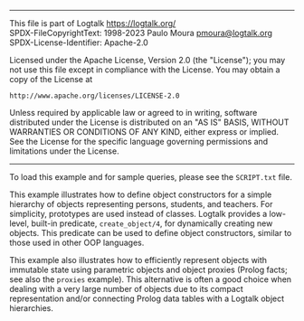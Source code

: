 ________________________________________________________________________

This file is part of Logtalk <https://logtalk.org/>  
SPDX-FileCopyrightText: 1998-2023 Paulo Moura <pmoura@logtalk.org>  
SPDX-License-Identifier: Apache-2.0

Licensed under the Apache License, Version 2.0 (the "License");
you may not use this file except in compliance with the License.
You may obtain a copy of the License at

    http://www.apache.org/licenses/LICENSE-2.0

Unless required by applicable law or agreed to in writing, software
distributed under the License is distributed on an "AS IS" BASIS,
WITHOUT WARRANTIES OR CONDITIONS OF ANY KIND, either express or implied.
See the License for the specific language governing permissions and
limitations under the License.
________________________________________________________________________


To load this example and for sample queries, please see the `SCRIPT.txt`
file.

This example illustrates how to define object constructors for a simple
hierarchy of objects representing persons, students, and teachers. For
simplicity, prototypes are used instead of classes. Logtalk provides a
low-level, built-in predicate, `create_object/4`, for dynamically creating
new objects. This predicate can be used to define object constructors,
similar to those used in other OOP languages.

This example also illustrates how to efficiently represent objects with
immutable state using parametric objects and object proxies (Prolog facts;
see also the `proxies` example). This alternative is often a good choice
when dealing with a very large number of objects due to its compact
representation and/or connecting Prolog data tables with a Logtalk object
hierarchies.
